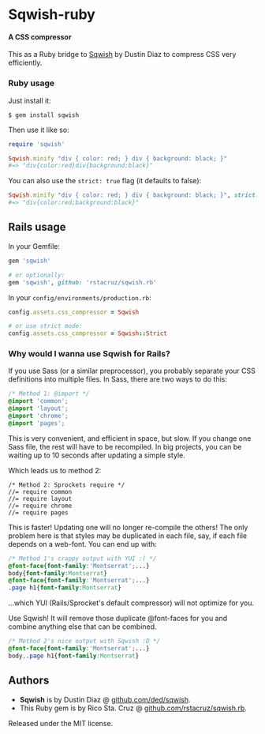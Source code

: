 # Sqwish-ruby
#### A CSS compressor

This as a Ruby bridge to [Sqwish](https://github.com/ded/sqwish) by Dustin Diaz
to compress CSS very efficiently.

### Ruby usage

Just install it:

    $ gem install sqwish

Then use it like so:

``` ruby
require 'sqwish'

Sqwish.minify "div { color: red; } div { background: black; }"
#=> "div{color:red}div{background:black}"
````

You can also use the `strict: true` flag (it defaults to false):

  ``` ruby
Sqwish.minify "div { color: red; } div { background: black; }", strict: true
#=> "div{color:red;background:black}"
```

## Rails usage

In your Gemfile:

``` ruby
gem 'sqwish'

# or optionally:
gem 'sqwish', github: 'rstacruz/sqwish.rb'
```

In your `config/environments/production.rb`:

``` ruby
config.assets.css_compressor = Sqwish

# or use strict mode:
config.assets.css_compressor = Sqwish::Strict
```

### Why would I wanna use Sqwish for Rails?

If you use Sass (or a similar preprocessor), you probably separate your CSS
definitions into multiple files. In Sass, there are two ways to do this:

``` scss
/* Method 1: @import */
@import 'common';
@import 'layout';
@import 'chrome';
@import 'pages';
```

This is very convenient, and efficient in space, but slow. If you change one
Sass file, the rest will have to be recompiled. In big projects, you can be
waiting up to 10 seconds after updating a simple style.

Which leads us to method 2:

```
/* Method 2: Sprockets require */
//= require common
//= require layout
//= require chrome
//= require pages
```

This is faster! Updating one will no longer re-compile the others! The only
problem here is that styles may be duplicated in each file, say, if each
file depends on a web-font. You can end up with:

``` css
/* Method 1's crappy output with YUI :( */
@font-face{font-family:'Montserrat';...}
body{font-family:Montserrat}
@font-face{font-family:'Montserrat';...}
.page h1{font-family:Montserrat}
```

...which YUI (Rails/Sprocket's default compressor) will not optimize for you.

Use Sqwish! It will remove those duplicate @font-faces for you and combine
anything else that can be combined.

``` css
/* Method 2's nice output with Sqwish :D */
@font-face{font-family:'Montserrat';...}
body,.page h1{font-family:Montserrat}
```

## Authors

 * **Sqwish** is by Dustin Diaz @ [github.com/ded/sqwish](https://github.com/ded/sqwish).
 * This Ruby gem is by Rico Sta. Cruz @ [github.com/rstacruz/sqwish.rb](http://github.com/rstacruz/sqwish.rb).

Released under the MIT license.
